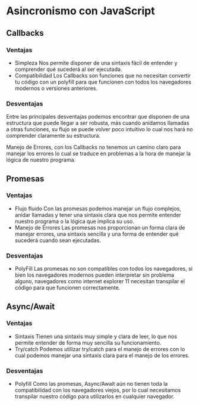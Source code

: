 # Asincronismo con JavaScript
## Callbacks
### Ventajas
- Simpleza
Nos permite disponer de una sintaxis fácil de entender y comprender qué sucederá al ser
ejecutada.
- Compatibilidad
Los Callbacks son funciones que no necesitan convertir tu código con un polyfill para que
funcionen con todos los navegadores modernos o versiones anteriores.

### Desventajas
Entre las principales desventajas podemos encontrar que disponen de una estructura que puede llegar a ser robusta, más cuando anidamos llamadas a otras funciones, su flujo se puede volver poco intuitivo lo cual nos hará no comprender claramente su estructura.

Manejo de Errores, con los Callbacks no tenemos un camino claro para manejar los errores lo cual se traduce en problemas a la hora de manejar la lógica de nuestro programa.

## Promesas
### Ventajas
- Flujo fluido
Con las promesas podemos manejar un flujo complejos, anidar llamadas y tener una sintaxis clara que nos permite entender nuestro programa o la lógica que implica su uso.
- Manejo de Errores
Las promesas nos proporcionan un forma clara de manejar errores, una sintaxis sencilla y una forma de entender qué sucederá cuando sean ejecutadas.
### Desventajas
- PolyFill
Las promesas no son compatibles con todos los navegadores, si bien los navegadores
modernos pueden interpretar sin problema alguno, navegadores como internet explorer 11
necesitan transpilar el código para que funcionen correctamente.
## Async/Await
### Ventajas
- Sintaxis
Tienen una sintaxis muy simple y clara de leer, lo que nos permite entender de forma muy sencilla su funcionamiento.
- Try/catch
Podemos utilizar try/catch para el manejo de errores con lo cual podemos manejar una
sintaxis clara para el manejo de los errores.
### Desventajas
- Polyfill
Como las promesas, Async/Await aún no tienen toda la compatibilidad con los navegadores
viejos, por lo cual necesitamos transpilar nuestro código para utilizarlos en cualquier
navegador.